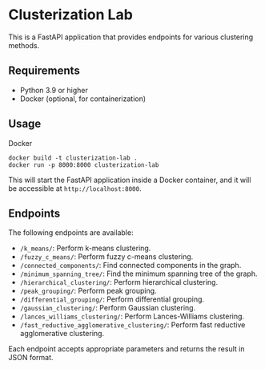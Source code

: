 # Clusterization Lab

This is a FastAPI application that provides endpoints for various clustering methods.

## Requirements

- Python 3.9 or higher
- Docker (optional, for containerization)

## Usage
Docker 
```
docker build -t clusterization-lab .
docker run -p 8000:8000 clusterization-lab
```


This will start the FastAPI application inside a Docker container, and it will be accessible at `http://localhost:8000`.

## Endpoints

The following endpoints are available:

- `/k_means/`: Perform k-means clustering.
- `/fuzzy_c_means/`: Perform fuzzy c-means clustering.
- `/connected_components/`: Find connected components in the graph.
- `/minimum_spanning_tree/`: Find the minimum spanning tree of the graph.
- `/hierarchical_clustering/`: Perform hierarchical clustering.
- `/peak_grouping/`: Perform peak grouping.
- `/differential_grouping/`: Perform differential grouping.
- `/gaussian_clustering/`: Perform Gaussian clustering.
- `/lances_williams_clustering/`: Perform Lances-Williams clustering.
- `/fast_reductive_agglomerative_clustering/`: Perform fast reductive agglomerative clustering.

Each endpoint accepts appropriate parameters and returns the result in JSON format.


